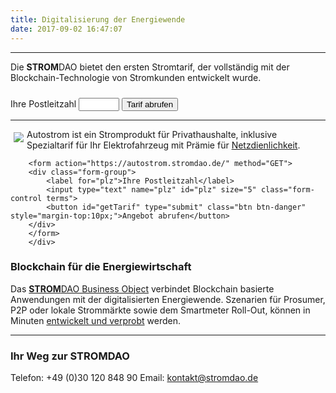 ```yaml
---
title: Digitalisierung der Energiewende 
date: 2017-09-02 16:47:07
---
```

___
<html>		
		<p>Die <strong>STROM</strong>DAO bietet den ersten Stromtarif, der vollständig mit der Blockchain-Technologie von Stromkunden entwickelt wurde.</p>
		<form action="/tarif/" method="GET">
		<div class="form-group">
		    <label for="plz">Ihre Postleitzahl</label>
		    <input type="text" name="plz" id="plz" size="5" class="form-control terms">
		    <button id="getTarif" type="submit" class="btn btn-danger" style="margin-top:10px;">Tarif abrufen</button>
		</div>	
		</form>
<hr/>
<a href="https://autostrom.stromdao.de/" title="Autostrom ohne Abschaltzeiten" ><img src="/assets/ev.png" style="float:left;margin:5px;"></a>
		<div style="display:block">
		<p>Autostrom ist ein Stromprodukt für Privathaushalte, inklusive Spezialtarif für Ihr Elektrofahrzeug mit Prämie für <a href="https://autostrom.stromdao.de/articles/netzdienlichkeit" title="Hintergrund:Prämie für Netzdienlichkeit">Netzdienlichkeit</a>.</p>
				
		<form action="https://autostrom.stromdao.de/" method="GET">
		<div class="form-group">
		    <label for="plz">Ihre Postleitzahl</label>
		    <input type="text" name="plz" id="plz" size="5" class="form-control terms">
		    <button id="getTarif" type="submit" class="btn btn-danger" style="margin-top:10px;">Angebot abrufen</button>
		</div>	
		</form>
		</div>
</html>

### Blockchain für die Energiewirtschaft
Das [**STROM**DAO Business Object](https://github.com/energychain/StromDAO-BusinessObject) verbindet Blockchain basierte Anwendungen mit der digitalisierten 
Energiewende. Szenarien für Prosumer, P2P oder lokale Strommärkte sowie dem Smartmeter Roll-Out, können in Minuten [entwickelt und verprobt](https://fury.network/) werden.

___

### Ihr Weg zur **STROM**DAO
Telefon: +49 (0)30 120 848 90
Email: kontakt@stromdao.de
